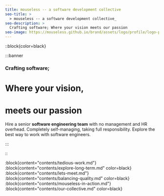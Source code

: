 ```yaml
---
title: mouseless -- a software development collective
seo-title: >
  > mouseless -- a software development collective_
seo-description: >
  Crafting software; Where your vision meets our passion
seo-image: https://mouseless.github.io/brand/assets/logo/profile/logo-profile-mark-primary-500px.png
---
```


::block{color=black}

:::banner

### Crafting software;
# Where your vision,
# meets our passion

Hire a senior __software engineering team__ with no management and HR overhead.
Completely self-managing, taking full responsibility. Explore the best way to
work with software engineers.

:::

::

:block{content="contents/tedious-work.md"}
:block{content="contents/explore-long-term.md" color=black}
:block{content="contents/lets-meet.md"}
:block{content="contents/balancing-quality.md" color=black}
:block{content="contents/mouseless-in-action.md"}
:block{content="contents/our-collective.md" color=black}
